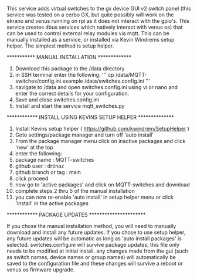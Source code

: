 This service adds virtual switches to the gx device GUI v2 switch panel (this service was tested on a cerbo GX, but quite possibly will work on the ekrano and venus running on rpi as it does not interact with the gpio's. This service creates dbus services which natively interact with venus os)
that can be used to control external relay modules via mqtt. 
This can be manually installed as a service, or installed via Kevin Windrems
setup helper. The simplest method is setup helper. 

*********** MANUAL INSTALLATION *************
1. Download this package to the /data directory
3. in SSH terminal enter the following:
'''
cp /data/MQTT-switches/config.ini.example /data/switches.config.ini
'''
5. navigate to /data and open switches.config.ini using vi or nano and enter the correct details for your configuration.
6. Save and close switches.config.ini
7. Install and start the service mqtt_switches.py


************ INSTALL USING KEVINS SETUP HELPER **************
1. Install Kevins setup helper ( https://github.com/kwindrem/SetupHelper )
2. Goto settings/package manager and turn off 'auto install'
3. From the package manager menu click on inactive packages and click 'new' at the top
4. enter the following:
5. package name : MQTT-switches
6. github user : drtinaz
7. github branch or tag : main
8. click proceed
9. now go to 'active packages' and click on MQTT-switches and download
10. complete steps 2 thru 5 of the manual installation
11. you can now re-enable 'auto install' in setup helper menu or click 'install' in the active packages

************ PACKAGE UPDATES **********************

If you chose the manual installation method, you will need to manually download and install any future updates.
If you chose to use setup helper, any future updates will be automatic as long as 'auto install packages' is selected.
switches.config.ini will survive package updates, this file only needs to be modified at initial install.
any changes made from the gui (such as switch names, device names or group names) will automatically be saved to the configuration
file and these changes will survive a reboot or venus os firmware upgrade.
